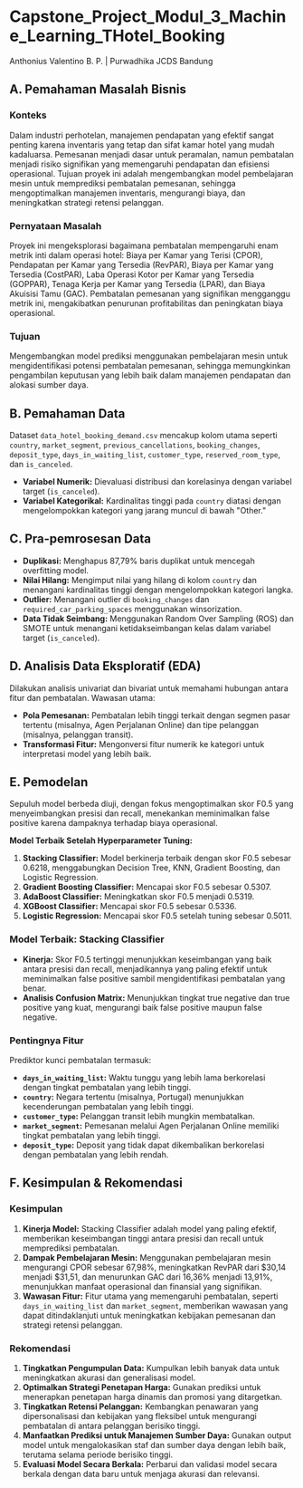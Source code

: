 # Capstone_Project_Modul_3_Machine_Learning_THotel_Booking
Anthonius Valentino B. P. | Purwadhika JCDS Bandung

## A. Pemahaman Masalah Bisnis

### Konteks
Dalam industri perhotelan, manajemen pendapatan yang efektif sangat penting karena inventaris yang tetap dan sifat kamar hotel yang mudah kadaluarsa. Pemesanan menjadi dasar untuk peramalan, namun pembatalan menjadi risiko signifikan yang memengaruhi pendapatan dan efisiensi operasional. Tujuan proyek ini adalah mengembangkan model pembelajaran mesin untuk memprediksi pembatalan pemesanan, sehingga mengoptimalkan manajemen inventaris, mengurangi biaya, dan meningkatkan strategi retensi pelanggan.

### Pernyataan Masalah
Proyek ini mengeksplorasi bagaimana pembatalan mempengaruhi enam metrik inti dalam operasi hotel: Biaya per Kamar yang Terisi (CPOR), Pendapatan per Kamar yang Tersedia (RevPAR), Biaya per Kamar yang Tersedia (CostPAR), Laba Operasi Kotor per Kamar yang Tersedia (GOPPAR), Tenaga Kerja per Kamar yang Tersedia (LPAR), dan Biaya Akuisisi Tamu (GAC). Pembatalan pemesanan yang signifikan mengganggu metrik ini, mengakibatkan penurunan profitabilitas dan peningkatan biaya operasional.

### Tujuan
Mengembangkan model prediksi menggunakan pembelajaran mesin untuk mengidentifikasi potensi pembatalan pemesanan, sehingga memungkinkan pengambilan keputusan yang lebih baik dalam manajemen pendapatan dan alokasi sumber daya.

## B. Pemahaman Data

Dataset `data_hotel_booking_demand.csv` mencakup kolom utama seperti `country`, `market_segment`, `previous_cancellations`, `booking_changes`, `deposit_type`, `days_in_waiting_list`, `customer_type`, `reserved_room_type`, dan `is_canceled`. 

- **Variabel Numerik:** Dievaluasi distribusi dan korelasinya dengan variabel target (`is_canceled`).
- **Variabel Kategorikal:** Kardinalitas tinggi pada `country` diatasi dengan mengelompokkan kategori yang jarang muncul di bawah "Other."

## C. Pra-pemrosesan Data

- **Duplikasi:** Menghapus 87,79% baris duplikat untuk mencegah overfitting model.
- **Nilai Hilang:** Mengimput nilai yang hilang di kolom `country` dan menangani kardinalitas tinggi dengan mengelompokkan kategori langka.
- **Outlier:** Menangani outlier di `booking_changes` dan `required_car_parking_spaces` menggunakan winsorization.
- **Data Tidak Seimbang:** Menggunakan Random Over Sampling (ROS) dan SMOTE untuk menangani ketidakseimbangan kelas dalam variabel target (`is_canceled`).

## D. Analisis Data Eksploratif (EDA)

Dilakukan analisis univariat dan bivariat untuk memahami hubungan antara fitur dan pembatalan. Wawasan utama:
- **Pola Pemesanan:** Pembatalan lebih tinggi terkait dengan segmen pasar tertentu (misalnya, Agen Perjalanan Online) dan tipe pelanggan (misalnya, pelanggan transit).
- **Transformasi Fitur:** Mengonversi fitur numerik ke kategori untuk interpretasi model yang lebih baik.

## E. Pemodelan

Sepuluh model berbeda diuji, dengan fokus mengoptimalkan skor F0.5 yang menyeimbangkan presisi dan recall, menekankan meminimalkan false positive karena dampaknya terhadap biaya operasional.

**Model Terbaik Setelah Hyperparameter Tuning:**
1. **Stacking Classifier:** Model berkinerja terbaik dengan skor F0.5 sebesar 0.6218, menggabungkan Decision Tree, KNN, Gradient Boosting, dan Logistic Regression.
2. **Gradient Boosting Classifier:** Mencapai skor F0.5 sebesar 0.5307.
3. **AdaBoost Classifier:** Meningkatkan skor F0.5 menjadi 0.5319.
4. **XGBoost Classifier:** Mencapai skor F0.5 sebesar 0.5336.
5. **Logistic Regression:** Mencapai skor F0.5 setelah tuning sebesar 0.5011.

### Model Terbaik: Stacking Classifier
- **Kinerja:** Skor F0.5 tertinggi menunjukkan keseimbangan yang baik antara presisi dan recall, menjadikannya yang paling efektif untuk meminimalkan false positive sambil mengidentifikasi pembatalan yang benar.
- **Analisis Confusion Matrix:** Menunjukkan tingkat true negative dan true positive yang kuat, mengurangi baik false positive maupun false negative.

### Pentingnya Fitur
Prediktor kunci pembatalan termasuk:
- **`days_in_waiting_list`:** Waktu tunggu yang lebih lama berkorelasi dengan tingkat pembatalan yang lebih tinggi.
- **`country`:** Negara tertentu (misalnya, Portugal) menunjukkan kecenderungan pembatalan yang lebih tinggi.
- **`customer_type`:** Pelanggan transit lebih mungkin membatalkan.
- **`market_segment`:** Pemesanan melalui Agen Perjalanan Online memiliki tingkat pembatalan yang lebih tinggi.
- **`deposit_type`:** Deposit yang tidak dapat dikembalikan berkorelasi dengan pembatalan yang lebih rendah.

## F. Kesimpulan & Rekomendasi

### Kesimpulan
1. **Kinerja Model:** Stacking Classifier adalah model yang paling efektif, memberikan keseimbangan tinggi antara presisi dan recall untuk memprediksi pembatalan.
2. **Dampak Pembelajaran Mesin:** Menggunakan pembelajaran mesin mengurangi CPOR sebesar 67,98%, meningkatkan RevPAR dari $30,14 menjadi $31,51, dan menurunkan GAC dari 16,36% menjadi 13,91%, menunjukkan manfaat operasional dan finansial yang signifikan.
3. **Wawasan Fitur:** Fitur utama yang memengaruhi pembatalan, seperti `days_in_waiting_list` dan `market_segment`, memberikan wawasan yang dapat ditindaklanjuti untuk meningkatkan kebijakan pemesanan dan strategi retensi pelanggan.

### Rekomendasi
1. **Tingkatkan Pengumpulan Data:** Kumpulkan lebih banyak data untuk meningkatkan akurasi dan generalisasi model.
2. **Optimalkan Strategi Penetapan Harga:** Gunakan prediksi untuk menerapkan penetapan harga dinamis dan promosi yang ditargetkan.
3. **Tingkatkan Retensi Pelanggan:** Kembangkan penawaran yang dipersonalisasi dan kebijakan yang fleksibel untuk mengurangi pembatalan di antara pelanggan berisiko tinggi.
4. **Manfaatkan Prediksi untuk Manajemen Sumber Daya:** Gunakan output model untuk mengalokasikan staf dan sumber daya dengan lebih baik, terutama selama periode berisiko tinggi.
5. **Evaluasi Model Secara Berkala:** Perbarui dan validasi model secara berkala dengan data baru untuk menjaga akurasi dan relevansi.
